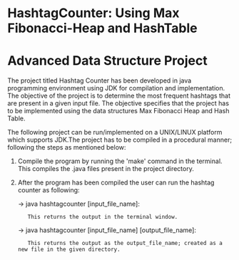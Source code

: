 # HashtagCounter: Using Max Fibonacci-Heap and HashTable
# Advanced Data Structure Project

The project titled Hashtag Counter has been developed in java
programming environment using JDK for compilation and
implementation. The objective of the project is to determine the most
frequent hashtags that are present in a given input file. The objective
specifies that the project has to be implemented using the data
structures Max Fibonacci Heap and Hash Table.

The following project can be run/implemented on a UNIX/LINUX
platform which supports JDK.The project has to be compiled in a
procedural manner; following the steps as mentioned below:
1. Compile the program by running the 'make' command in the
terminal. This compiles the .java files present in the project directory.
2. After the program has been compiled the user can run the hashtag
counter as following:

      -> java hashtagcounter [input_file_name]: 
      
          This returns the output in the terminal window.

      -> java hashtagcounter [input_file_name] [output_file_name]: 
      
          This returns the output as the output_file_name; created as a new file in the given directory.
